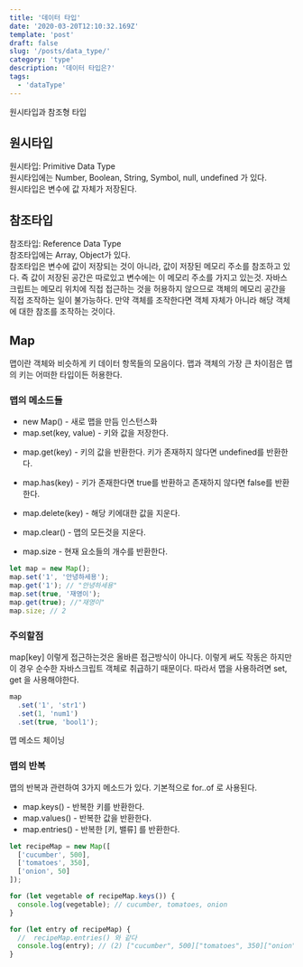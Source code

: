 ```yaml
---
title: '데이터 타입'
date: '2020-03-20T12:10:32.169Z'
template: 'post'
draft: false
slug: '/posts/data_type/'
category: 'type'
description: '데이터 타입은?'
tags:
  - 'dataType'
---
```


원시타입과 참조형 타입

## 원시타입

원시타입: Primitive Data Type  
원시타입에는 Number, Boolean, String, Symbol, null, undefined 가 있다.  
원시타입은 변수에 값 자체가 저장된다.

## 참조타입

참조타입: Reference Data Type  
참조타입에는 Array, Object가 있다.  
참조타입은 변수에 값이 저장되는 것이 아니라, 값이 저장된 메모리 주소를 참조하고 있다. 즉 값이 저장된 공간은 따로있고 변수에는 이 메모리 주소를 가지고 있는것. 자바스크립트는 메모리 위치에 직접 접근하는 것을 허용하지 않으므로 객체의 메모리 공간을 직접 조작하는 일이 불가능하다. 만약 객체를 조작한다면 객체 자체가 아니라 해당 객체에 대한 참조를 조작하는 것이다.

## Map

맵이란 객체와 비슷하게 키 데이터 항목들의 모음이다. 맵과 객체의 가장 큰 차이점은 맵의 키는 어떠한 타입이든 허용한다.

### 맵의 메소드들

- new Map() - 새로 맵을 만듬 인스턴스화
- map.set(key, value) - 키와 값을 저장한다.

* map.get(key) - 키의 값을 반환한다. 키가 존재하지 않다면 undefined를 반환한다.

* map.has(key) - 키가 존재한다면 true를 반환하고 존재하지 않다면 false를 반환한다.
* map.delete(key) - 해당 키에대한 값을 지운다.
* map.clear() - 맵의 모든것을 지운다.
* map.size - 현재 요소들의 개수를 반환한다.

```js
let map = new Map();
map.set('1', '안녕하세용');
map.get('1'); // "안녕하세용"
map.set(true, '재영이');
map.get(true); //"재영이"
map.size; // 2
```

### 주의할점

map[key] 이렇게 접근하는것은 올바른 접근방식이 아니다.
이렇게 써도 작동은 하지만 이 경우 순수한 자바스크립트 객체로 취급하기 때문이다. 따라서 맵을 사용하려면 set, get 을 사용해야한다.

```js
map
  .set('1', 'str1')
  .set(1, 'num1')
  .set(true, 'bool1');
```

맵 메소드 체이닝

### 맵의 반복

맵의 반복과 관련하여 3가지 메소드가 있다. 기본적으로 for..of 로 사용된다.

- map.keys() - 반복한 키를 반환한다.
- map.values() - 반복한 값을 반환한다.
- map.entries() - 반복한 [키, 밸류] 를 반환한다.

```js
let recipeMap = new Map([
  ['cucumber', 500],
  ['tomatoes', 350],
  ['onion', 50]
]);

for (let vegetable of recipeMap.keys()) {
  console.log(vegetable); // cucumber, tomatoes, onion
}

for (let entry of recipeMap) {
  //  recipeMap.entries() 와 같다
  console.log(entry); // (2) ["cucumber", 500]["tomatoes", 350]["onion", 50]
}
```
